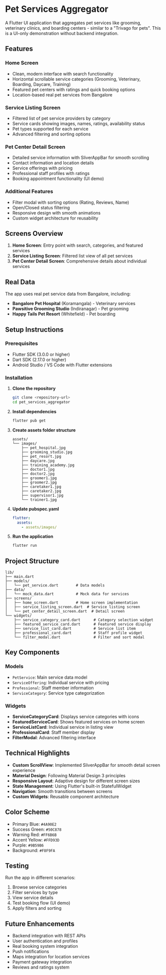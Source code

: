 # Pet Services Aggregator

A Flutter UI application that aggregates pet services like grooming, veterinary clinics, and boarding centers - similar to a "Trivago for pets". This is a UI-only demonstration without backend integration.

## Features

###  Home Screen
- Clean, modern interface with search functionality
- Horizontal scrollable service categories (Grooming, Veterinary, Boarding, Daycare, Training)
- Featured pet centers with ratings and quick booking options
- Location-based real pet services from Bangalore

###  Service Listing Screen
- Filtered list of pet service providers by category
- Service cards showing images, names, ratings, availability status
- Pet types supported for each service
- Advanced filtering and sorting options

###  Pet Center Detail Screen
- Detailed service information with SliverAppBar for smooth scrolling
- Contact information and location details
- Service offerings with pricing
- Professional staff profiles with ratings
- Booking appointment functionality (UI demo)

###  Additional Features
- Filter modal with sorting options (Rating, Reviews, Name)
- Open/Closed status filtering
- Responsive design with smooth animations
- Custom widget architecture for reusability

## Screens Overview

1. **Home Screen**: Entry point with search, categories, and featured services
2. **Service Listing Screen**: Filtered list view of all pet services
3. **Pet Center Detail Screen**: Comprehensive details about individual services

## Real Data

The app uses real pet service data from Bangalore, including:
- **Bangalore Pet Hospital** (Koramangala) - Veterinary services
- **Pawsitive Grooming Studio** (Indiranagar) - Pet grooming
- **Happy Tails Pet Resort** (Whitefield) - Pet boarding

## Setup Instructions

### Prerequisites
- Flutter SDK (3.0.0 or higher)
- Dart SDK (2.17.0 or higher)
- Android Studio / VS Code with Flutter extensions

### Installation

1. **Clone the repository**
   ```bash
   git clone <repository-url>
   cd pet_services_aggregator
   ```

2. **Install dependencies**
   ```bash
   flutter pub get
   ```

3. **Create assets folder structure**
   ```
   assets/
   └── images/
       ├── pet_hospital.jpg
       ├── grooming_studio.jpg
       ├── pet_resort.jpg
       ├── daycare.jpg
       ├── training_academy.jpg
       ├── doctor1.jpg
       ├── doctor2.jpg
       ├── groomer1.jpg
       ├── groomer2.jpg
       ├── caretaker1.jpg
       ├── caretaker2.jpg
       ├── supervisor1.jpg
       └── trainer1.jpg
   ```

4. **Update pubspec.yaml**
   ```yaml
   flutter:
     assets:
       - assets/images/
   ```

5. **Run the application**
   ```bash
   flutter run
   ```

## Project Structure

```
lib/
├── main.dart                   
├── models/
│   └── pet_service.dart        # Data models
├── data/
│   └── mock_data.dart          # Mock data for services
├── screens/
│   ├── home_screen.dart        # Home screen implementation
│   ├── service_listing_screen.dart  # Service listing screen
│   └── pet_center_detail_screen.dart  # Detail screen
└── widgets/
    ├── service_category_card.dart      # Category selection widget
    ├── featured_service_card.dart      # Featured service display
    ├── service_list_card.dart          # Service list item
    ├── professional_card.dart          # Staff profile widget
    └── filter_modal.dart               # Filter and sort modal
```

## Key Components

### Models
- `PetService`: Main service data model
- `ServiceOffering`: Individual service with pricing
- `Professional`: Staff member information
- `ServiceCategory`: Service type categorization

### Widgets
- **ServiceCategoryCard**: Displays service categories with icons
- **FeaturedServiceCard**: Shows featured services on home screen
- **ServiceListCard**: Individual service in listing view
- **ProfessionalCard**: Staff member display
- **FilterModal**: Advanced filtering interface

## Technical Highlights

- **Custom ScrollView**: Implemented SliverAppBar for smooth detail screen experience
- **Material Design**: Following Material Design 3 principles
- **Responsive Layout**: Adaptive design for different screen sizes
- **State Management**: Using Flutter's built-in StatefulWidget
- **Navigation**: Smooth transitions between screens
- **Custom Widgets**: Reusable component architecture

## Color Scheme

- Primary Blue: `#4A90E2`
- Success Green: `#50C878`
- Warning Red: `#FF6B6B`
- Accent Yellow: `#FFD93D`
- Purple: `#9B59B6`
- Background: `#F8F9FA`

## Testing

Run the app in different scenarios:
1. Browse service categories
2. Filter services by type
3. View service details
4. Test booking flow (UI demo)
5. Apply filters and sorting

## Future Enhancements

- Backend integration with REST APIs
- User authentication and profiles
- Real booking system integration
- Push notifications
- Maps integration for location services
- Payment gateway integration
- Reviews and ratings system
